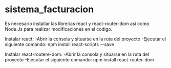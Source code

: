 # sistema_facturacion
Es necesario installar las librerias react y react-router-dom asi como Node.Js para realizar modificaciones en el codigo.

Instalar react:
    -Abrir la consola y situarse en la ruta del proyecto
    -Ejecutar el siguiente comando:
        npm install react-scripts --save

Instalar react-routere-dom:
    -Abrir la consola y situarse en la ruta del proyecto
    -Ejecutar el siguiente comando:
        npm install react-router-dom
